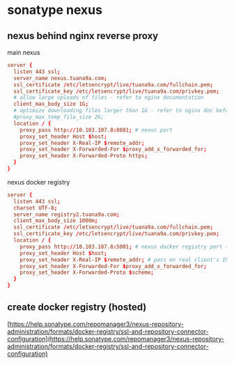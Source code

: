# sonatype nexus

## nexus behind nginx reverse proxy

main nexus

```conf
server {
  listen 443 ssl;
  server_name nexus.tuana9a.com;
  ssl_certificate /etc/letsencrypt/live/tuana9a.com/fullchain.pem;
  ssl_certificate_key /etc/letsencrypt/live/tuana9a.com/privkey.pem;
  # allow large uploads of files - refer to nginx documentation
  client_max_body_size 1G;
  # optimize downloading files larger than 1G - refer to nginx doc before adjusting
  #proxy_max_temp_file_size 2G;
  location / {
    proxy_pass http://10.103.107.8:8081; # nexus port
    proxy_set_header Host $host;
    proxy_set_header X-Real-IP $remote_addr;
    proxy_set_header X-Forwarded-For $proxy_add_x_forwarded_for;
    proxy_set_header X-Forwarded-Proto https;
  }
}
```

nexus docker registry

```conf
server {
  listen 443 ssl;
  charset UTF-8;
  server_name registry2.tuana9a.com;
  client_max_body_size 1000m;
  ssl_certificate /etc/letsencrypt/live/tuana9a.com/fullchain.pem;
  ssl_certificate_key /etc/letsencrypt/live/tuana9a.com/privkey.pem;
  location / {
    proxy_pass http://10.103.107.8:5001; # nexus docker registry port (can configure)
    proxy_set_header Host $host;
    proxy_set_header X-Real-IP $remote_addr; # pass on real client's IP
    proxy_set_header X-Forwarded-For $proxy_add_x_forwarded_for;
    proxy_set_header X-Forwarded-Proto $scheme;
  }
}
```

## create docker registry (hosted)

[https://help.sonatype.com/repomanager3/nexus-repository-administration/formats/docker-registry/ssl-and-repository-connector-configuration](https://help.sonatype.com/repomanager3/nexus-repository-administration/formats/docker-registry/ssl-and-repository-connector-configuration)
